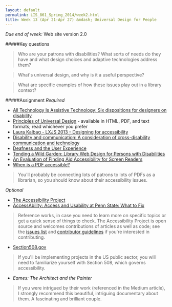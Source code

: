 ```yaml
---
layout: default
permalink: LIS_861_Spring_2014/week2.html
title: Week 13 (Apr 21-Apr 27) &mdash; Universal Design for People
---
```

<p class="bold_red"><em>Due end of week:</em> Web site version 2.0</p>

#####Key questions

> Who are your patrons with disabilities?  What sorts of needs do they have and
> what design choices and adaptive technologies address them?

> What's universal design, and why is it a useful perspective?

> What are specific examples of how these issues play out in a library context?

#####Assignment
_Required_

* [All Technology Is Assistive Technology: Six dispositions for designers on 
  disability](https://medium.com/thoughtful-design/a8b9a581eb62)
* [Principles of Universal Design](http://www.ncsu.edu/ncsu/design/cud/about_ud/udprinciples.htm) -
  available in HTML, PDF, and text formats; read whichever you prefer
* [Laura Kalbag - LXJS 2013 - Designing for accessibility](https://www.youtube.com/watch?v=UOM5eY5hG-Q)
* [Disability and communication: A consideration of cross-disability communication and technology](http://dsq-sds.org/article/view/3290/3179)
* [Deafness and the User Experience](http://alistapart.com/article/deafnessandtheuserexperience)
* [Tending a Wild Garden: Library Web Design for Persons with Disabilities](http://ejournals.bc.edu/ojs/index.php/ital/article/view/3154/2768)
* [An Evaluation of Finding Aid Accessibility for Screen Readers](http://ejournals.bc.edu/ojs/index.php/ital/article/view/3423)
* [When is a PDF accessible?](http://cynng.wordpress.com/2013/08/16/when-is-a-pdf-accessible/)

> You'll probably be connecting lots of patrons to lots of PDFs as a librarian, so 
> you should know about their accessibility issues.

_Optional_

* [The Accessibility Project](http://a11yproject.com/)  
* [AccessAbility: Access and Usability at Penn State: What to Fix](http://accessibility.psu.edu/whattofix)  

> Reference works, in case you need to learn more on specific topics or get
> a quick sense of things to check. The Accessibility Project is open source
> and welcomes contributions of articles as well as code; see the
> [issues list](https://github.com/a11yproject/a11yproject.com/issues) and
> [contributor guidelines](https://github.com/a11yproject/a11yproject.com/blob/gh-pages/CONTRIBUTING.md)
> if you're interested in contributing.

* [Section508.gov](https://www.section508.gov/)

> If you'll be implementing projects in the US public sector, you will need
> to familiarize yourself with Section 508, which governs accessibility.

* _Eames: The Architect and the Painter_

> If you were intrigued by their work (referenced in the Medium article), I
> strongly recommend this beautiful, intriguing documentary about them. A 
> fascinating and brilliant couple.
